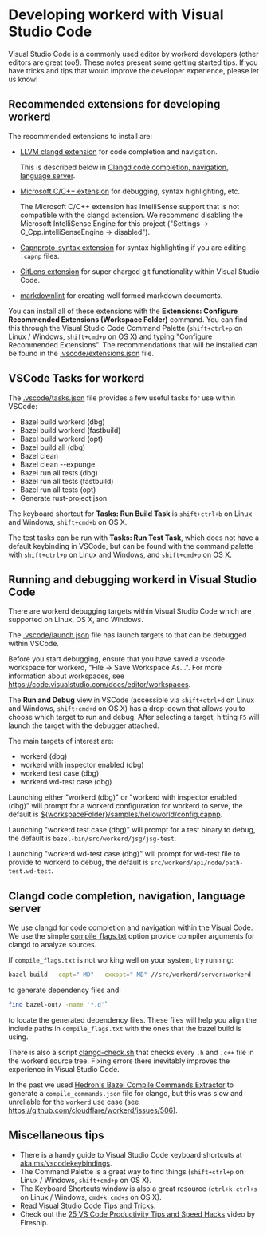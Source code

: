 # Developing workerd with Visual Studio Code

Visual Studio Code is a commonly used editor by workerd developers (other editors are great too!). These notes present some getting started tips. If you have tricks and tips that would improve the developer experience, please let us know!

## Recommended extensions for developing workerd

The recommended extensions to install are:

* [LLVM clangd extension](https://marketplace.visualstudio.com/items?itemName=llvm-vs-code-extensions.vscode-clangd) for code completion and navigation.

  This is described below in [Clangd code completion, navigation, language server](#clangd-code-completion-navigation-language-server).

* [Microsoft C/C++ extension](https://marketplace.visualstudio.com/items?itemName=ms-vscode.cpptools) for debugging, syntax highlighting, etc.

  The Microsoft C/C++ extension has IntelliSense support that is not compatible with the clangd extension. We recommend disabling the Microsoft IntelliSense Engine for this project ("Settings → C_Cpp.intelliSenseEngine → disabled").

* [Capnproto-syntax extension](https://marketplace.visualstudio.com/items?itemName=abronan.capnproto-syntax) for syntax highlighting if you are editing `.capnp` files.

* [GitLens extension](https://marketplace.visualstudio.com/items?itemName=eamodio.gitlens) for super charged git functionality within Visual Studio Code.

* [markdownlint](https://marketplace.visualstudio.com/items?itemName=DavidAnson.vscode-markdownlint) for creating well formed markdown documents.

You can install all of these extensions with the **Extensions: Configure Recommended Extensions (Workspace Folder)** command. You can find this through the Visual Studio Code Command Palette (`shift+ctrl+p` on Linux / Windows, `shift+cmd+p` on OS X) and typing "Configure Recommended Extensions". The recommendations that will be installed can be found in the [.vscode/extensions.json](../.vscode/extensions.json) file.

## VSCode Tasks for workerd

The [.vscode/tasks.json](../.vscode/tasks.json) file provides a few useful tasks for use within VSCode:

* Bazel build workerd (dbg)
* Bazel build workerd (fastbuild)
* Bazel build workerd (opt)
* Bazel build all (dbg)
* Bazel clean
* Bazel clean --expunge
* Bazel run all tests (dbg)
* Bazel run all tests (fastbuild)
* Bazel run all tests (opt)
* Generate rust-project.json

The keyboard shortcut for **Tasks: Run Build Task** is `shift+ctrl+b` on Linux and Windows, `shift+cmd+b` on OS X.

The test tasks can be run with **Tasks: Run Test Task**, which does not have a default
keybinding in VSCode, but can be found with the command palette with `shift+ctrl+p` on Linux and Windows, and `shift+cmd+p` on OS X.

## Running and debugging workerd in Visual Studio Code

There are workerd debugging targets within Visual Studio Code which are supported on Linux, OS X, and Windows.

The [.vscode/launch.json](../.vscode/launch.json) file has launch targets to that can be debugged within VSCode.

Before you start debugging, ensure that you have saved a vscode workspace for workerd,
"File → Save Workspace As...". For more information about workspaces, see <https://code.visualstudio.com/docs/editor/workspaces>.

The **Run and Debug** view in VSCode (accessible via `shift+ctrl+d` on Linux and Windows, `shift+cmd+d` on OS X) has a drop-down that allows you to choose which target to run and debug. After selecting a target, hitting `F5` will launch the
target with the debugger attached.

The main targets of interest are:

* workerd (dbg)
* workerd with inspector enabled (dbg)
* workerd test case (dbg)
* workerd wd-test case (dbg)

Launching either "workerd (dbg)" or "workerd with inspector enabled (dbg)" will prompt for a workerd configuration for
workerd to serve, the default is [${workspaceFolder}/samples/helloworld/config.capnp](../samples/helloworld/config.capnp).

Launching "workerd test case (dbg)" will prompt for a test binary to debug, the default is `bazel-bin/src/workerd/jsg/jsg-test`.

Launching "workerd wd-test case (dbg)" will prompt for wd-test file to provide to workerd to debug, the default is `src/workerd/api/node/path-test.wd-test`.

## Clangd code completion, navigation, language server

We use clangd for code completion and navigation within the Visual Code. We use the simple
[compile_flags.txt](../compile_flags.txt) option provide compiler arguments for clangd to analyze sources.

If `compile_flags.txt` is not working well on your system, try running:

```sh
bazel build --copt="-MD" --cxxopt="-MD" //src/workerd/server:workerd
```

to generate dependency files and:

```sh
find bazel-out/ -name '*.d'`
```

to locate the generated dependency files. These files will help you align the include paths in
`compile_flags.txt` with the ones that the bazel build is using.

There is also a script [clangd-check.sh](../tools/unix/clangd-check.sh) that checks every `.h` and
`.c++` file in the workerd source tree. Fixing errors there inevitably improves the experience in
Visual Studio Code.

In the past we used [Hedron's Bazel Compile Commands Extractor](https://github.com/hedronvision/bazel-compile-commands-extractor)
to generate a `compile_commands.json` file for clangd, but this was slow and unreliable for the `workerd` use case
(see <https://github.com/cloudflare/workerd/issues/506>).

## Miscellaneous tips

* There is a handy guide to Visual Studio Code keyboard shortcuts at [aka.ms/vscodekeybindings](https://aka.ms/vscodekeybindings).
* The Command Palette is a great way to find things (`shift+ctrl+p` on Linux / Windows, `shift+cmd+p` on OS X).
* The Keyboard Shortcuts window is also a great resource (`ctrl+k ctrl+s` on Linux / Windows, `cmd+k cmd+s` on OS X).
* Read [Visual Studio Code Tips and Tricks](https://code.visualstudio.com/docs/getstarted/tips-and-tricks).
* Check out the [25 VS Code Productivity Tips and Speed Hacks](https://youtu.be/ifTF3ags0XI) video by Fireship.
